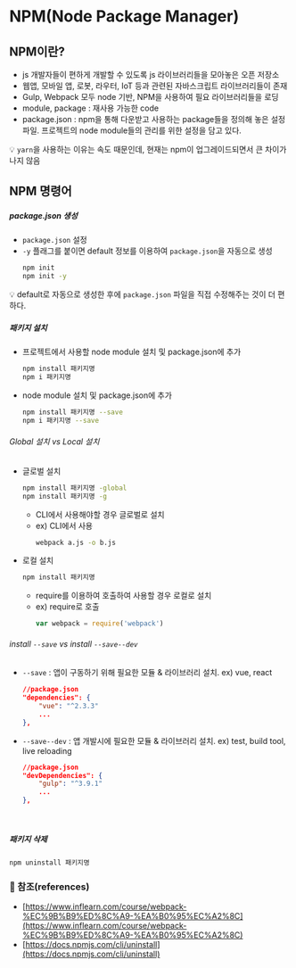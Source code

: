 # NPM(Node Package Manager)

## NPM이란?
- js 개발자들이 편하게 개발할 수 있도록 js 라이브러리들을 모아놓은 오픈 저장소
- 웹앱, 모바일 앱, 로봇, 라우터, IoT 등과 관련된 자바스크립트 라이브러리들이 존재
- Gulp, Webpack 모두 node 기반, NPM을 사용하여 필요 라이브러리들을 로딩
- module, package : 재사용 가능한 code
- package.json : npm을 통해 다운받고 사용하는 package들을 정의해 놓은 설정 파일. 프로젝트의 node module들의 관리를 위한 설정을 담고 있다.

:bulb: `yarn`을 사용하는 이유는 속도 때문인데, 현재는 npm이 업그레이드되면서 큰 차이가 나지 않음

## NPM 명령어
##### package.json 생성
- `package.json` 설정
- `-y` 플래그를 붙이면 default 정보를 이용하여 `package.json`을 자동으로 생성
    ```bash
    npm init
    npm init -y
    ```
:bulb: default로 자동으로 생성한 후에 `package.json` 파일을 직접 수정해주는 것이 더 편하다.

##### 패키지 설치
- 프로젝트에서 사용할 node module 설치 및 package.json에 추가
    ```bash
    npm install 패키지명
    npm i 패키지명
    ```
- node module 설치 및 package.json에 추가
    ```bash
    npm install 패키지명 --save
    npm i 패키지명 --save
    ```

###### Global 설치 vs Local 설치
- 글로벌 설치
    ```bash
    npm install 패키지명 -global
    npm install 패키지명 -g
    ```
    - CLI에서 사용해야할 경우 글로벌로 설치
    - ex) CLI에서 사용
        ```bash
        webpack a.js -o b.js
        ```
- 로컬 설치
    ```bash
    npm install 패키지명
    ```
    - require를 이용하여 호출하여 사용할 경우 로컬로 설치
    - ex) require로 호출
        ```js
        var webpack = require('webpack')
        ```

######  install `--save` vs install `--save--dev`
- `--save` : 앱이 구동하기 위해 필요한 모듈 & 라이브러리 설치. ex) vue, react
    ```json
    //package.json
    "dependencies": {
        "vue": "^2.3.3"
        ...
    },
    ```
- `--save--dev` : 앱 개발시에 필요한 모듈 & 라이브러리 설치. ex) test, build tool, live reloading
    ```json
    //package.json
    "devDependencies": {
        "gulp": "^3.9.1"
        ...
    },
    ```
<br>

##### 패키지 삭제
```
npm uninstall 패키지명
```

### :bookmark_tabs: 참조(references)
- [https://www.inflearn.com/course/webpack-%EC%9B%B9%ED%8C%A9-%EA%B0%95%EC%A2%8C](https://www.inflearn.com/course/webpack-%EC%9B%B9%ED%8C%A9-%EA%B0%95%EC%A2%8C)
- [https://docs.npmjs.com/cli/uninstall](https://docs.npmjs.com/cli/uninstall)